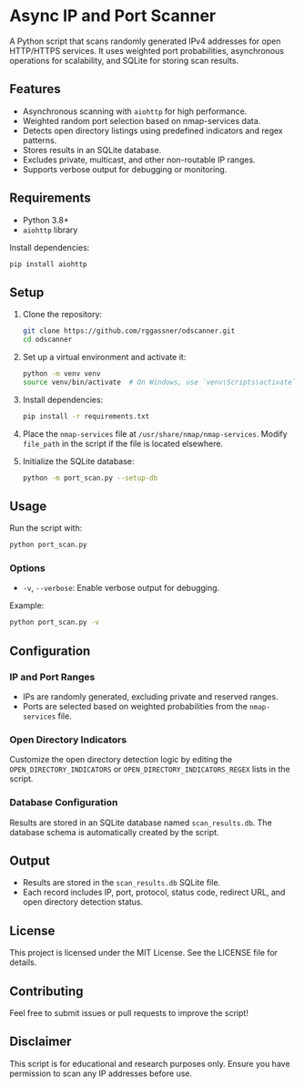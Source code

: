 # Async IP and Port Scanner

A Python script that scans randomly generated IPv4 addresses for open HTTP/HTTPS services. It uses weighted port probabilities, asynchronous operations for scalability, and SQLite for storing scan results.

## Features

- Asynchronous scanning with `aiohttp` for high performance.
- Weighted random port selection based on nmap-services data.
- Detects open directory listings using predefined indicators and regex patterns.
- Stores results in an SQLite database.
- Excludes private, multicast, and other non-routable IP ranges.
- Supports verbose output for debugging or monitoring.

## Requirements

- Python 3.8+
- `aiohttp` library

Install dependencies:

```bash
pip install aiohttp
```

## Setup

1.  Clone the repository:
     
    ```bash
    git clone https://github.com/rggassner/odscanner.git
    cd odscanner
    ```
    
3.  Set up a virtual environment and activate it:
    
    ```bash
    python -m venv venv
    source venv/bin/activate  # On Windows, use `venv\Scripts\activate`
    ```
    
5.  Install dependencies:
    
    ```bash
    pip install -r requirements.txt
    ```
    
7.  Place the `nmap-services` file at `/usr/share/nmap/nmap-services`. Modify `file_path` in the script if the file is located elsewhere.
    
8.  Initialize the SQLite database:
    
    ```bash
    python -m port_scan.py --setup-db
    ```
    

## Usage

Run the script with:

   ```bash
   python port_scan.py
   ```

### Options

-   `-v`, `--verbose`: Enable verbose output for debugging.

Example:

   ```bash
   python port_scan.py -v
   ```

## Configuration

### IP and Port Ranges

-   IPs are randomly generated, excluding private and reserved ranges.
-   Ports are selected based on weighted probabilities from the `nmap-services` file.

### Open Directory Indicators

Customize the open directory detection logic by editing the `OPEN_DIRECTORY_INDICATORS` or `OPEN_DIRECTORY_INDICATORS_REGEX` lists in the script.

### Database Configuration

Results are stored in an SQLite database named `scan_results.db`. The database schema is automatically created by the script.

## Output

-   Results are stored in the `scan_results.db` SQLite file.
-   Each record includes IP, port, protocol, status code, redirect URL, and open directory detection status.

## License

This project is licensed under the MIT License. See the LICENSE file for details.

## Contributing

Feel free to submit issues or pull requests to improve the script!

## Disclaimer

This script is for educational and research purposes only. Ensure you have permission to scan any IP addresses before use.
